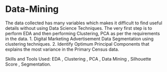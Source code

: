 # Data-Mining

The data collected has many variables which makes it difficult to find useful details without using Data Science Techniques. The very first step is to perform EDA and then performing Clustering, PCA as per the requirements in the data. 1. Digital Marketing Advertisement Data Segmentation using clustering techniques. 2. Identify Optimum Principal Components that explains the most variance in the Primary Census data.

Skills and Tools Used: EDA , Clustering , PCA , Data Mining , Silhouette Score , Segmentation.
